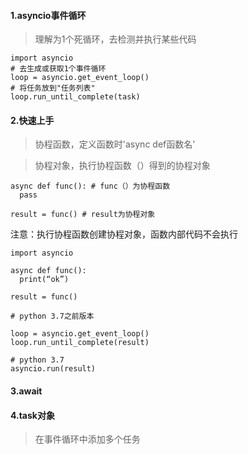 #### 1.asyncio事件循环 ####
> 理解为1个死循环，去检测并执行某些代码

```
import asyncio
# 去生成或获取1个事件循环
loop = asyncio.get_event_loop()
# 将任务放到"任务列表"
loop.run_until_complete(task)
```

#### 2.快速上手 ####
> 协程函数，定义函数时'async def函数名'

> 协程对象，执行协程函数（）得到的协程对象
```
async def func(): # func（）为协程函数
  pass
 
result = func() # result为协程对象
```
注意：执行协程函数创建协程对象，函数内部代码不会执行

```
import asyncio
 
async def func():
  print(“ok”)

result = func()

# python 3.7之前版本

loop = asyncio.get_event_loop()
loop.run_until_complete(result)

# python 3.7
asyncio.run(result)
```

#### 3.await ####

#### 4.task对象 ####
> 在事件循环中添加多个任务


